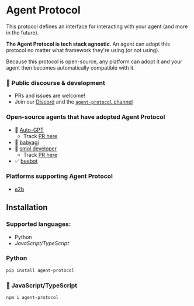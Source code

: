 # Agent Protocol

This protocol defines an interface for interacting with your agent (and more in the future). 

**The Agent Protocol is tech stack agnostic**. An agent can adopt this protocol no matter what framework they're using (or not using).

Because this protocol is open-source, any platform can adopt it and your agent then becomes automatically compatible with it.

### 💬 Public discourse & development
- PRs and issues are welcome!
- Join our [Discord](https://discord.gg/U7KEcGErtQ) and the [`agent-protocol` channel](https://discord.com/channels/1092455714431180995/1132296350894133379)

### Open-source agents that have adopted Agent Protocol
- 🚧 [Auto-GPT](https://github.com/Significant-Gravitas/Auto-GPT)
  - Track [PR here](https://github.com/Significant-Gravitas/Auto-GPT/pull/5044)
- 🚧 [babyagi](https://github.com/yoheinakajima/babyagi)
- 🚧 [smol developer](https://github.com/smol-ai/developer)
  - Track [PR here](https://github.com/smol-ai/developer/pull/123)
- ✅ [beebot](https://github.com/AutoPackAI/beebot)

### Platforms supporting Agent Protocol
- [e2b](https://e2b.dev)

## Installation

### Supported languages:
- Python
- *JavaScript/TypeScript*

### Python
```sh
pip install agent-protocol
```

### 🚧 JavaScript/TypeScript 
```sh
npm i agent-protocol
```
